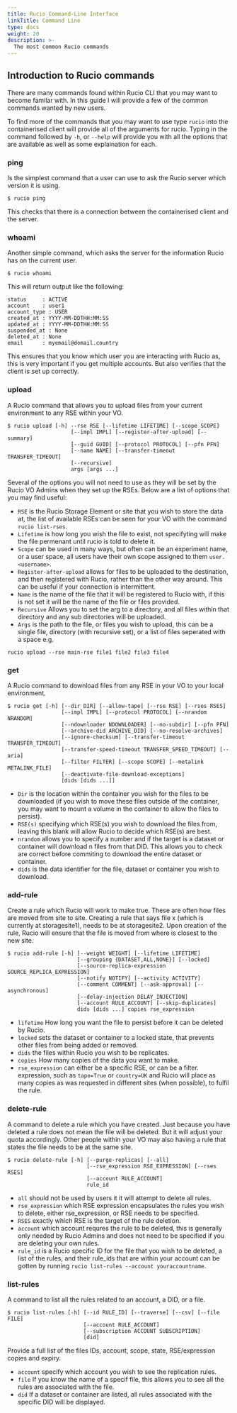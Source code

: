```yaml
---
title: Rucio Command-Line Interface
linkTitle: Command Line
type: docs
weight: 20
description: >-
  The most common Rucio commands
---
```


## Introduction to Rucio commands

There are many commands found within Rucio CLI that you may want to become
familar with. In this guide I will provide a few of the common commands wanted
by new users.

To find more of the commands that you may want to use type `rucio` into the
containerised client will provide all of the arguments for rucio. Typing in the
command followed by `-h`, or `--help` will provide you with all the options that
are available as well as some explaination for each.

### ping

Is the simplest command that a user can use to ask the Rucio server which
version it is using.

```shell
$ rucio ping
```

This checks that there is a connection between the containerised client and the
server.

### whoami

Another simple command, which asks the server for the information Rucio has on
the current user.

```shell
$ rucio whoami
```

This will return output like the following:

```shell
status     : ACTIVE
account    : user1
account_type : USER
created_at : YYYY-MM-DDTHH:MM:SS
updated_at : YYYY-MM-DDTHH:MM:SS
suspended_at : None
deleted_at : None
email      : myemail@domail.country
```

This ensures that you know which user you are interacting with Rucio as, this is
very important if you get multiple accounts. But also verifies that the client
is set up correctly.

### upload

A Rucio command that allows you to upload files from your current environment to
any RSE within your VO.

```shell
$ rucio upload [-h] --rse RSE [--lifetime LIFETIME] [--scope SCOPE]
                    [--impl IMPL] [--register-after-upload] [--summary]
                    [--guid GUID] [--protocol PROTOCOL] [--pfn PFN]
                    [--name NAME] [--transfer-timeout TRANSFER_TIMEOUT]
                    [--recursive]
                    args [args ...]
```

Several of the options you will not need to use as they will be set by the Rucio
VO Admins when they set up the RSEs. Below are a list of options that you may
find useful:

- `RSE` is the Rucio Storage Element or site that you wish to store the data at,
  the list of available RSEs can be seen for your VO with the command
  `rucio list-rses`.
- `Lifetime` is how long you wish the file to exist, not specifyting will make
  the file permenant until rucio is told to delete it.
- `Scope` can be used in many ways, but often can be an experiment name, or a
  user space, all users have their own scope assigned to them `user.<username>`.
- `Register-after-upload` allows for files to be uploaded to the destination,
  and then registered with Rucio, rather than the other way around. This can be
  useful if your connection is intermittent.
- `Name` is the name of the file that it will be registered to Rucio with, if
  this is not set it will be the name of the file or files provided.
- `Recursive` Allows you to set the arg to a directory, and all files within
  that directory and any sub directories will be uploaded.
- `Args` is the path to the file, or files you wish to upload, this can be a
  single file, directory (with recursive set), or a list of files seperated with
  a space e.g.

```shell
rucio upload --rse main-rse file1 file2 file3 file4
```

### get

A Rucio command to download files from any RSE in your VO to your local
environment.

```shell
$ rucio get [-h] [--dir DIR] [--allow-tape] [--rse RSE] [--rses RSES]
                 [--impl IMPL] [--protocol PROTOCOL] [--nrandom NRANDOM]
                 [--ndownloader NDOWNLOADER] [--no-subdir] [--pfn PFN]
                 [--archive-did ARCHIVE_DID] [--no-resolve-archives]
                 [--ignore-checksum] [--transfer-timeout TRANSFER_TIMEOUT]
                 [--transfer-speed-timeout TRANSFER_SPEED_TIMEOUT] [--aria]
                 [--filter FILTER] [--scope SCOPE] [--metalink METALINK_FILE]
                 [--deactivate-file-download-exceptions]
                 [dids [dids ...]]
```

- `Dir` is the location within the container you wish for the files to be
  downloaded (if you wish to move these files outside of the container, you may
  want to mount a volume in the container to allow the files to persist).
- `RSE(s)` specifying which RSE(s) you wish to download the files from, leaving
  this blank will allow Rucio to decide which RSE(s) are best.
- `nrandom` allows you to specify a number and if the target is a dataset or
  container will download n files from that DID. This allows you to check are
  correct before commiting to download the entire dataset or container.
- `dids` is the data identifier for the file, dataset or container you wish to
  download.

### add-rule

Create a rule which Rucio will work to make true. These are often how files are
moved from site to site. Creating a rule that says file x (which is currently at
storagesite1), needs to be at storagesite2. Upon creation of the rule, Rucio
will ensure that the file is moved from where is closest to the new site.

```shell
$ rucio add-rule [-h] [--weight WEIGHT] [--lifetime LIFETIME]
                      [--grouping {DATASET,ALL,NONE}] [--locked]
                      [--source-replica-expression SOURCE_REPLICA_EXPRESSION]
                      [--notify NOTIFY] [--activity ACTIVITY]
                      [--comment COMMENT] [--ask-approval] [--asynchronous]
                      [--delay-injection DELAY_INJECTION]
                      [--account RULE_ACCOUNT] [--skip-duplicates]
                      dids [dids ...] copies rse_expression
```

- `lifetime` How long you want the file to persist before it can be deleted by
  Rucio.
- `locked` sets the dataset or container to a locked state, that prevents other
  files from being added or removed.
- `dids` the files within Rucio you wish to be replicates.
- `copies` How many copies of the data you want to make.
- `rse_expression` can either be a specific RSE, or can be a filter. expression,
  such as `tape=True` or `country=UK` and Rucio will place as many copies as was
  requested in different sites (when possible), to fulfil the rule.

### delete-rule

A command to delete a rule which you have created. Just because you have deleted
a rule does not mean the file will be deleted. But it will adjust your quota
accordingly. Other people within your VO may also having a rule that states the
file needs to be at the same site.

```shell
$ rucio delete-rule [-h] [--purge-replicas] [--all]
                         [--rse_expression RSE_EXPRESSION] [--rses RSES]
                         [--account RULE_ACCOUNT]
                         rule_id
```

- `all` should not be used by users it it will attempt to delete all rules.
- `rse_expression` which RSE expression encapsulates the rules you wish to
  delete, either rse_expression, or RSE needs to be specified.
- `RSES` exactly which RSE is the target of the rule deletion.
- `account` which account requres the rule to be deleted, this is generally only
  needed by Rucio Admins and does not need to be specified if you are deleting
  your own rules.
- `rule_id` is a Rucio specific ID for the file that you wish to be deleted, a
  list of the rules, and their rule_ids that are within your account can be
  gotten by running `rucio list-rules --account youraccountname`.

### list-rules

A command to list all the rules related to an account, a DID, or a file.

```shell
$ rucio list-rules [-h] [--id RULE_ID] [--traverse] [--csv] [--file FILE]
                        [--account RULE_ACCOUNT]
                        [--subscription ACCOUNT SUBSCRIPTION]
                        [did]
```

Provide a full list of the files IDs, account, scope, state, RSE/expression
copies and expiry.

- `account` specify which account you wish to see the replication rules.
- `file` If you know the name of a specif file, this allows you to see all the
  rules are associated with the file.
- `did` If a dataset or container are listed, all rules associated with the
  specific DID will be displayed.
